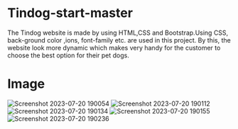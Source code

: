 # Tindog-start-master

The Tindog website is made by using HTML,CSS and Bootstrap.Using CSS, back-ground color ,ions, font-family etc. are used in this project.
By this, the website look more dynamic which makes very handy for the customer to choose the best option for their pet dogs. 

# Image

![Screenshot 2023-07-20 190054](https://github.com/pranavprakash090903/Tindog-start-master/assets/114914425/838f273d-591b-4d4a-a2e7-8ac406cb9370)
![Screenshot 2023-07-20 190112](https://github.com/pranavprakash090903/Tindog-start-master/assets/114914425/6ad9fb80-5d9a-40a5-94b2-18f6cc9e7b8e)
![Screenshot 2023-07-20 190134](https://github.com/pranavprakash090903/Tindog-start-master/assets/114914425/393e7d97-d896-47a5-821b-31bcf2b35c02)
![Screenshot 2023-07-20 190155](https://github.com/pranavprakash090903/Tindog-start-master/assets/114914425/de56844e-0a26-4632-b766-e798ddc11eb4)
![Screenshot 2023-07-20 190236](https://github.com/pranavprakash090903/Tindog-start-master/assets/114914425/265bb1fe-cdcb-4576-95bf-2e5838e16530)



